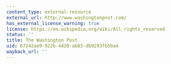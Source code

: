 ```yaml
---
content_type: external-resource
external_url: http://www.washingtonpost.com/
has_external_license_warning: true
license: https://en.wikipedia.org/wiki/All_rights_reserved
status: ''
title: The Washington Post
uid: 67242ae9-922b-4420-ab83-db9293fb5ba4
wayback_url: ''
---
```

